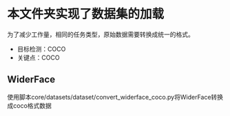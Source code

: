 <!--
 * @Author: lidong
 * @Date: 2021-06-25 15:34:29
 * @LastEditors: lidong
 * @LastEditTime: 2021-07-02 09:53:29
 * @Description: file content
-->

# 本文件夹实现了数据集的加载

为了减少工作量，相同的任务类型，原始数据需要转换成统一的格式。
* 目标检测：COCO
* 关键点：COCO

## WiderFace

使用脚本core/datasets/dataset/convert_widerface_coco.py将WiderFace转换成coco格式数据